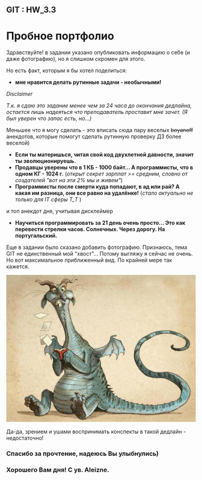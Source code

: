 ## GIT : HW_3.3 
# Пробное портфолио

Здравствуйте!
в задании указано опубликовать информацию о себе (и даже фотографию), но я слишком скромен для этого.

Но есть факт, которым я бы хотел поделиться: 
- __мне нравится делать рутинные задачи - необычными!__

_Disclaimer_

_Т.к. я сдаю это задание менее чем за 24 часа до окончания дедлайна, остается лишь надеяться
что преподаватель проставит мне зачет. (Я был уверен что запас есть, но...)_

Меньшее что я могу сделать - это вписать сюда пару веселых ~~boyanoff~~ анекдотов, 
которые помогут сделать рутинную проверку ДЗ более веселой)

- **Если ты материшься, читая свой код двухлетней давности, значит ты эволюционируешь.**
- **Продавцы уверены что в 1 КБ - 1000 байт... А программисты, что в одном КГ - 1024 г.** 
(_открыт секрет зарплат >= средним, словно от создателей "вот на эти 2% мы и живем"_)
- **Программисты после смерти куда попадают, в ад или рай? 
А какая им разница, они все равно на удалёнке!** (_стало актуально не только для IT сферы Т_Т_ )

и топ анекдот дня, учитывая дисклеймер

- **Научиться программировать за 21 день очень просто... Это как перевести стрелки часов. 
Солнечных. Через дорогу. На португальский.**

Еще в задании было сказано добавить фотографию. Признаюсь, тема GIT не единственный мой "хвост"...
Потому выгляжу я сейчас не очень. Но вот максимальное приближенный вид. По крайней мере так кажется.

![img.png](img.png)

Да-да, зрением и ушами воспринимать конспекты в такой дедлайн - недостаточно! 

### Спасибо за прочтение, надеюсь Вы улыбнулись) ###
### Хорошего Вам дня! C ув. Aleizne. ###
